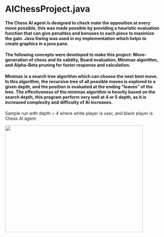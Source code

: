 # AIChessProject.java

#### The Chess AI agent is designed to check mate the opposition at every move possible, this was made possible by providing a heuristic evaluation function that can give penalties and bonuses to each piece to maximize the gain. Java Swing was used in my implementation which helps to create graphics in a java pane. ####

#### The following concepts were developed to make this project: Move-generation of chess and its validity, Board evaluation, Minimax algorithm, and Alpha-Beta pruning for faster response and calculation. ####

#### Minimax is a search tree algorithm which can choose the next best move. In this algorithm, the recursive tree of all possible moves is explored to a given depth, and the position is evaluated at the ending “leaves” of the tree. The effectiveness of the minimax algorithm is heavily based on the search depth, this program perform very well at 4 or 5 depth, as it is increased complexity and difficulty of AI increases. ####

Sample run with depth = 4 where white player is user, and black player is Chess AI agent: 

<img src="https://user-images.githubusercontent.com/54603828/124211605-65683600-dabb-11eb-8954-36ca3be5b1bf.jpg" width="450" height="350">
